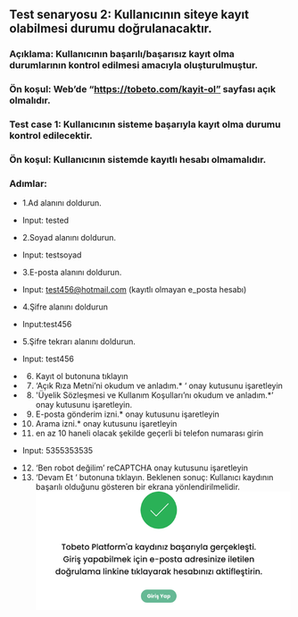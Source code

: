 ## Test senaryosu 2: Kullanıcının siteye kayıt olabilmesi durumu doğrulanacaktır.
### Açıklama: Kullanıcının başarılı/başarısız kayıt olma durumlarının kontrol edilmesi amacıyla oluşturulmuştur.
### Ön koşul: Web’de  “https://tobeto.com/kayit-ol” sayfası açık olmalıdır.
### Test case 1: Kullanıcının sisteme başarıyla kayıt olma durumu kontrol edilecektir.
### Ön koşul: Kullanıcının sistemde kayıtlı hesabı olmamalıdır.
### Adımlar:
- 1.Ad alanını doldurun.
 * Input: tested
- 2.Soyad alanını doldurun.
 * Input: testsoyad
- 3.E-posta alanını doldurun.
 * Input: test456@hotmail.com (kayıtlı olmayan e_posta hesabı)
- 4.Şifre alanını doldurun
 * Input:test456
- 5.Şifre tekrarı alanını doldurun.
 * Input: test456
- 6. Kayıt ol butonuna tıklayın
- 7. ‘Açık Rıza Metni’ni okudum ve anladım.* ‘ onay kutusunu işaretleyin
- 8. 'Üyelik Sözleşmesi ve Kullanım Koşulları’nı okudum ve anladım.*’ onay kutusunu işaretleyin.
- 9. E-posta gönderim izni.* onay kutusunu işaretleyin
- 10. Arama izni.* onay kutusunu işaretleyin
- 11. en az 10 haneli olacak şekilde geçerli bi telefon numarası girin
 * Input: 5355353535
- 12. ‘Ben robot değilim’ reCAPTCHA onay kutusunu işaretleyin
- 13. ‘Devam Et ‘ butonuna tıklayın.
Beklenen sonuç: Kullanıcı kaydının başarılı olduğunu gösteren bir ekrana yönlendirilmelidir.
![Alt text](images/kayitbasarili.png)

